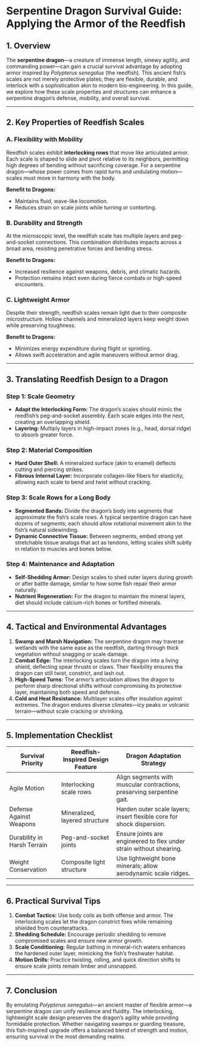 # Serpentine Dragon Survival Guide: Applying the Armor of the Reedfish

## 1. Overview

The **serpentine dragon**—a creature of immense length, sinewy agility, and commanding power—can gain a crucial survival advantage by adopting armor inspired by *Polypterus senegalus* (the reedfish). This ancient fish’s scales are not merely protective plates; they are flexible, durable, and interlock with a sophistication akin to modern bio-engineering. In this guide, we explore how these scale properties and structures can enhance a serpentine dragon’s defense, mobility, and overall survival.

---

## 2. Key Properties of Reedfish Scales

### A. Flexibility with Mobility
Reedfish scales exhibit **interlocking rows** that move like articulated armor. Each scale is shaped to slide and pivot relative to its neighbors, permitting high degrees of bending without sacrificing coverage. For a serpentine dragon—whose power comes from rapid turns and undulating motion—scales must move in harmony with the body.

**Benefit to Dragons:**
- Maintains fluid, wave-like locomotion.
- Reduces strain on scale joints while turning or contorting.

### B. Durability and Strength
At the microscopic level, the reedfish scale has multiple layers and peg-and-socket connections. This combination distributes impacts across a broad area, resisting penetrative forces and bending stress.

**Benefit to Dragons:**
- Increased resilience against weapons, debris, and climatic hazards.
- Protection remains intact even during fierce combats or high-speed encounters.

### C. Lightweight Armor
Despite their strength, reedfish scales remain light due to their composite microstructure. Hollow channels and mineralized layers keep weight down while preserving toughness.

**Benefit to Dragons:**
- Minimizes energy expenditure during flight or sprinting.
- Allows swift acceleration and agile maneuvers without armor drag.

---

## 3. Translating Reedfish Design to a Dragon

### Step 1: Scale Geometry
- **Adapt the Interlocking Form:** The dragon’s scales should mimic the reedfish’s peg-and-socket assembly. Each scale edges into the next, creating an overlapping shield.
- **Layering:** Multiply layers in high-impact zones (e.g., head, dorsal ridge) to absorb greater force.

### Step 2: Material Composition
- **Hard Outer Shell:** A mineralized surface (akin to enamel) deflects cutting and piercing strikes.
- **Fibrous Internal Layer:** Incorporate collagen-like fibers for elasticity, allowing each scale to bend and twist without cracking.

### Step 3: Scale Rows for a Long Body
- **Segmented Bands:** Divide the dragon’s body into segments that approximate the fish’s scale rows. A typical serpentine dragon can have dozens of segments; each should allow rotational movement akin to the fish’s natural sidewinding.
- **Dynamic Connective Tissue:** Between segments, embed strong yet stretchable tissue analogs that act as tendons, letting scales shift subtly in relation to muscles and bones below.

### Step 4: Maintenance and Adaptation
- **Self-Shedding Armor:** Design scales to shed outer layers during growth or after battle damage, similar to how some fish repair their armor naturally.
- **Nutrient Regeneration:** For the dragon to maintain the mineral layers, diet should include calcium-rich bones or fortified minerals.

---

## 4. Tactical and Environmental Advantages

1. **Swamp and Marsh Navigation:** The serpentine dragon may traverse wetlands with the same ease as the reedfish, darting through thick vegetation without snagging or scale damage.
2. **Combat Edge:** The interlocking scales turn the dragon into a living shield, deflecting spear thrusts or claws. Their flexibility ensures the dragon can still twist, constrict, and lash out.
3. **High-Speed Turns:** The armor’s articulation allows the dragon to perform sharp directional shifts without compromising its protective layer, maintaining both speed and defense.
4. **Cold and Heat Resistance:** Multilayer scales offer insulation against extremes. The dragon endures diverse climates—icy peaks or volcanic terrain—without scale cracking or shrinking.

---

## 5. Implementation Checklist

| Survival Priority              | Reedfish-Inspired Design Feature | Dragon Adaptation Strategy                                             |
|-------------------------------|----------------------------------|------------------------------------------------------------------------|
| Agile Motion                  | Interlocking scale rows          | Align segments with muscular contractions, preserving serpentine gait. |
| Defense Against Weapons       | Mineralized, layered structure   | Harden outer scale layers; insert flexible core for shock dispersion.  |
| Durability in Harsh Terrain   | Peg-and-socket joints            | Ensure joints are engineered to flex under strain without shearing.    |
| Weight Conservation           | Composite light structure        | Use lightweight bone minerals; allow aerodynamic scale ridges.         |

---

## 6. Practical Survival Tips

1. **Combat Tactics:** Use body coils as both offense and armor. The interlocking scales let the dragon constrict foes while remaining shielded from counterattacks.
2. **Shedding Schedule:** Encourage periodic shedding to remove compromised scales and ensure new armor growth.
3. **Scale Conditioning:** Regular bathing in mineral-rich waters enhances the hardened outer layer, mimicking the fish’s freshwater habitat.
4. **Motion Drills:** Practice twisting, rolling, and quick direction shifts to ensure scale joints remain limber and unsnapped.

---

## 7. Conclusion

By emulating *Polypterus senegalus*—an ancient master of flexible armor—a serpentine dragon can unify resilience and fluidity. The interlocking, lightweight scale design preserves the dragon’s agility while providing formidable protection. Whether navigating swamps or guarding treasure, this fish-inspired upgrade offers a balanced blend of strength and motion, ensuring survival in the most demanding realms.

